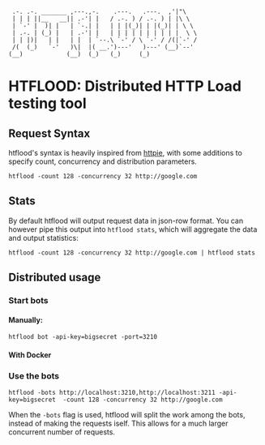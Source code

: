 
```
 .-. .-. _______ ,---.,-.    .---.   .---.  ,'|"\
 | | | ||__   __|| .-'| |   / .-. ) / .-. ) | |\ \
 | `-' |  )| |   | `-.| |   | | |(_)| | |(_)| | \ \
 | .-. | (_) |   | .-'| |   | | | | | | | | | |  \ \
 | | |)|   | |   | |  | `--.\ `-' / \ `-' / /(|`-' /
 /(  (_)   `-'   )\|  |( __.')---'   )---' (__)`--'
(__)            (__)  (_)   (_)     (_)

```

# HTFLOOD: Distributed HTTP Load testing tool

## Request Syntax

htflood's syntax is heavily inspired from [httpie](http://httpie.org), with some additions to specify count, concurrency and distribution parameters.

`
htflood -count 128 -concurrency 32 http://google.com
`

## Stats

By default htflood will output request data in json-row format. You can however pipe this output into `htflood stats`,
which will aggregate the data and output statistics:

```
htflood -count 128 -concurrency 32 http://google.com | htflood stats
```

## Distributed usage

### Start bots

#### Manually:

```
htflood bot -api-key=bigsecret -port=3210
```

#### With Docker

### Use the bots

```
htflood -bots http://localhost:3210,http://localhost:3211 -api-key=bigsecret  -count 128 -concurrency 32 http://google.com
```

When the `-bots` flag is used, htflood will split the work among the bots, instead of making the requests iself. This allows for a much larger concurrent number of requests.

